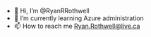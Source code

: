- 👋 Hi, I’m @RyanRRothwell
- 🌱 I’m currently learning Azure administration
- 📫 How to reach me Ryan.Rothwell@live.ca

<!---
RyanRRothwell/RyanRRothwell is a ✨ special ✨ repository because its `README.md` (this file) appears on your GitHub profile.
You can click the Preview link to take a look at your changes.
--->
